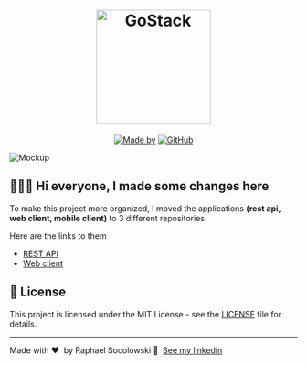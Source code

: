 <h1 align="center">
	<img alt="GoStack" src=".github/logo.svg" width="200px" />
</h1>

<p align="center">
	<a href="https://www.linkedin.com/in/raphaelswk/" target="_blank" rel="noopener noreferrer"><img alt="Made by" src="https://img.shields.io/badge/made%20by-Raphael%20Socolowski-%23FF9000"></a>
  <a href="https://github.com/EliasGcf/gobarber/blob/master/README.md"><img alt="GitHub" src="https://img.shields.io/github/license/EliasGcf/gobarber?color=%23FF9000"></a>
</p>

<img alt="Mockup" src="https://res.cloudinary.com/eliasgcf/image/upload/v1587509596/GoBarber/mockup_ocggit.png">

## 👨🏻‍💻 Hi everyone, I made some changes here

To make this project more organized, I moved the applications **(rest api, web client, mobile client)** to 3 different repositories.

Here are the links to them

- [REST API](https://github.com/raphaelswk/go-barber/tree/main/gobarber-backend)
- [Web client](https://github.com/raphaelswk/go-barber/tree/main/gobarber-web)

## 📝 License

This project is licensed under the MIT License - see the [LICENSE](LICENSE) file for details.

---

Made with ♥ &nbsp;by Raphael Socolowski 👋 &nbsp;[See my linkedin](https://www.linkedin.com/in/raphaelswk/)
